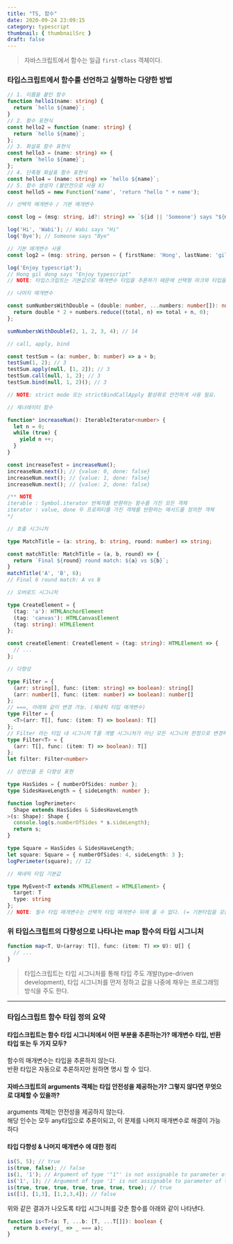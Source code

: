 ```yaml
---
title: "TS, 함수"
date: 2020-09-24 23:09:15
category: typescript
thumbnail: { thumbnailSrc }
draft: false
---
```


> 자바스크립트에서 함수는 일급 `first-class` 객체이다.

### 타입스크립트에서 함수를 선언하고 실행하는 다양한 방법
```typescript
// 1. 이름을 붙인 함수
function hello1(name: string) {
  return `hello ${name}`;
}
// 2. 함수 표현식
const hello2 = function (name: string) {
  return `hello ${name}`;
};
// 3. 화살표 함수 표현식
const hello3 = (name: string) => {
  return `hello ${name}`;
};
// 4. 단축형 화살표 함수 표현식
const hello4 = (name: string) => `hello ${name}`;
// 5. 함수 생성자 (불안전으로 사용 X)
const hello5 = new Function('name', 'return "hello " + name');

// 선택적 매개변수 / 기본 매개변수

const log = (msg: string, id?: string) => `${id || 'Someone'} says "${msg}"`;

log('Hi', 'Wabi'); // Wabi says "Hi"
log('Bye'); // Someone says "Bye"

// 기본 매개변수 사용
const log2 = (msg: string, person = { firstName: 'Hong', lastName: 'gil dong' }) => `${person.firstName} ${person.lastName} says "${msg}"`;

log('Enjoy typescript');
// Hong gil dong says "Enjoy typescript"
// NOTE: 타입스크립트는 기본값으로 매개변수 타입을 추론하기 때문에 선택형 마크와 타입을 지정할 필요가 없다.

// 나머지 매개변수

const sumNumbersWithDouble = (double: number, ...numbers: number[]): number => {
  return double * 2 + numbers.reduce((total, n) => total + n, 0);
};

sumNumbersWithDouble(2, 1, 2, 3, 4); // 14

// call, apply, bind

const testSum = (a: number, b: number) => a + b;
testSum(1, 2); // 3
testSum.apply(null, [1, 2]); // 3
testSum.call(null, 1, 2); // 3
testSum.bind(null, 1, 2)(); // 3

// NOTE: strict mode 또는 strictBindCallApply 활성화로 안전하게 사용 필요.

// 제너레이터 함수

function* increaseNum(): IterableIterator<number> {
  let n = 0;
  while (true) {
    yield n ++;
  }
}

const increaseTest = increaseNum();
increaseNum.next(); // {value: 0, done: false}
increaseNum.next(); // {value: 1, done: false}
increaseNum.next(); // {value: 2, done: false}

/** NOTE
iterable : Symbol.iterator 반복자를 반환하는 함수를 가진 모든 객체
iterator : value, done 두 프로퍼티를 가진 객체를 반환하는 메서드를 정의한 객체
*/

// 호출 시그니처

type MatchTitle = (a: string, b: string, round: number) => string;

const matchTitle: MatchTitle = (a, b, round) => {
  return `Final ${round} round match: ${a} vs ${b}`;
}
matchTitle('A', 'B', 6);
// Final 6 round match: A vs B

// 오버로드 시그니처

type CreateElement = {
  (tag: 'a'): HTMLAnchorElement
  (tag: 'canvas'): HTMLCanvasElement
  (tag: string): HTMLElement
};

const createElement: CreateElement = (tag: string): HTMLElement => {
  // ...
};

// 다향성

type Filter = {
  (arr: string[], func: (item: string) => boolean): string[]
  (arr: number[], func: (item: number) => boolean): number[]
};
// ===, 아래와 같이 변경 가능. (제네릭 타입 매개변수)
type Filter = {
  <T>(arr: T[], func: (item: T) => boolean): T[]
};
// Filter 라는 타입 내 시그니처 T를 개별 시그니처가 아닌 모든 시그니처 한정으로 변경하면 아래와 같다.
type Filter<T> = {
  (arr: T[], func: (item: T) => boolean): T[]
};
let filter: Filter<number>

// 상한선을 둔 다향성 표현

type HasSides = { numberOfSides: number };
type SidesHaveLength = { sideLength: number };

function logPerimeter<
  Shape extends HasSides & SidesHaveLength
>(s: Shape): Shape {
  console.log(s.numberOfSides * s.sideLength);
  return s;
}

type Square = HasSides & SidesHaveLength;
let square: Square = { numberOfSides: 4, sideLength: 3 };
logPerimeter(square); // 12

// 제네릭 타입 기본값

type MyEvent<T extends HTMLElement = HTMLElement> {
  target: T
  type: string
};
// NOTE: 필수 타입 매개변수는 선택적 타입 매개변수 뒤에 올 수 없다. (= 기본타입을 갖는 제네릭은 반드시 기본 타입을 갖지않는 제네릭의 뒤에 위치해야 한다.)
```

### 위 타입스크립트의 다향성으로 나타나는 map 함수의 타입 시그니처

```typescript
function map<T, U>(array: T[], func: (item: T) => U): U[] {
  // ...
}
```

> 타입스크립트는 타입 시그니처를 통해 타입 주도 개발(type-driven development), 타입 시그니처를 먼저 정하고 값을 나중에 채우는 프로그래밍 방식을 주도 한다.

--------
### 타입스크립트 함수 타입 정의 요약

#### 타입스크립트는 함수 타입 시그니처에서 어떤 부분을 추론하는가? 매개변수 타입, 반환 타입 또는 두 가지 모두?

함수의 매개변수는 타입을 추론하지 않는다.<br/>
반환 타입은 자동으로 추론하지만 원하면 명시 할 수 있다.

#### 자바스크립트의 arguments 객체는 타입 안전성을 제공하는가? 그렇지 않다면 무엇으로 대체할 수 있을까?

arguments 객체는 안전성을 제공하지 않는다.<br/>
해당 인수는 모두 any타입으로 추론이되고, 이 문제를 나머지 매개변수로 해결이 가능하다<br/>

#### 타입 다향성 & 나머지 매개변수 에 대한 정리

```typescript
is(5, 5); // true
is(true, false); // false
is(1, '1'); // Argument of type '"1"' is not assignable to parameter of type 'number'.
is('1', 1); // Argument of type '1' is not assignable to parameter of type 'string'.
is(true, true, true, true, true, true, true); // true
is([1], [1,3], [1,2,3,4]); // false
```

위와 같은 결과가 나오도록 타입 시그니처를 갖춘 함수를 아래와 같이 나타낸다.

```typescript
function is<T>(a: T, ...b: [T, ...T[]]): boolean {
  return b.every(_ => _ === a);
}
```